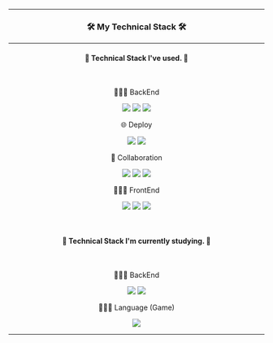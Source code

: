 <hr><h3 align="center">🛠️ My Technical Stack 🛠️</h3><hr>

<h4 align="center">🔽  Technical Stack I've used.  🔽</h4><br>

<p align="center">👨🏻‍💻 BackEnd</p>
<p align="center">
<img src="https://img.shields.io/badge/Python-3776AB?style=flat-square&logo=Python&logoColor=white"/> <img src="https://img.shields.io/badge/Django-092E20?style=flat-square&logo=django&logoColor=white"/> <img src="https://img.shields.io/badge/DRF-092E20?style=flat-square&logo=django&logoColor=white"/><br>
</p>

<p align="center">🌐 Deploy</p>
<p align="center">
<img src="https://img.shields.io/badge/Amazon_AWS_EC2-232F3E?style=flat-square&logo=Amazon AWS&logoColor=white"/> <img src="https://img.shields.io/badge/heroku-430098?style=flat-square&logo=heroku&logoColor=white"><br>
</p>

<p align="center">👥 Collaboration</p>
<p align="center">
<img src="https://img.shields.io/badge/git-F05032?style=flat-square&logo=git&logoColor=white"> <img src="https://img.shields.io/badge/github-181717?style=flat-square&logo=github&logoColor=white"> <img src="https://img.shields.io/badge/notion-000000?style=flat-square&logo=notion&logoColor=white"><br>
</p>

<p align="center">👨🏻‍💻 FrontEnd</p>
<p align="center">
<img src="https://img.shields.io/badge/html5-E34F26?style=flat-square&logo=html5&logoColor=white"> <img src="https://img.shields.io/badge/css-1572B6?style=flat-square&logo=css3&logoColor=white"> <img src="https://img.shields.io/badge/bootstrap-7952B3?style=flat-square&logo=bootstrap&logoColor=white"/><br>
</p>
<br>
<h4 align="center">🔽  Technical Stack I'm currently studying.  🔽</h4><br>

<p align="center">👨🏻‍💻 BackEnd</p>
<p align="center">
<img src="https://img.shields.io/badge/Java-FF160B?style=flat-square&logo=java&logoColor=white"> <img src="https://img.shields.io/badge/Spring-6DB33F?style=flat-square&logo=spring&logoColor=white">
</p>

<p align="center">👨🏻‍💻 Language (Game)</p>
<p align="center">
<img src="https://img.shields.io/badge/Lua-2C2D72?style=flat-square&logo=Lua&logoColor=white">
</p><hr>
